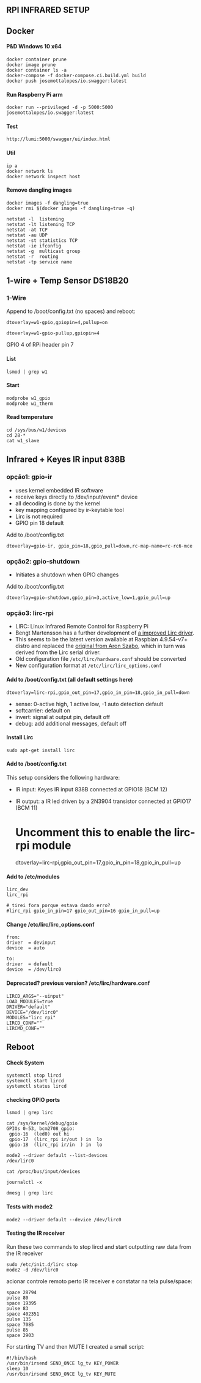 ## RPI INFRARED SETUP

## Docker

#### P&D Windows 10 x64

    docker container prune
    docker image prune
    docker container ls -a
    docker-compose -f docker-compose.ci.build.yml build
    docker push josemottalopes/io.swagger:latest

#### Run Raspberry Pi arm

    docker run --privileged -d -p 5000:5000 josemottalopes/io.swagger:latest

#### Test

    http://lumi:5000/swagger/ui/index.html

#### Util
    ip a
    docker network ls
    docker network inspect host
    
#### Remove dangling images

    docker images -f dangling=true
    docker rmi $(docker images -f dangling=true -q)

    netstat -l	listening
    netstat -lt	listening TCP
    netstat -at	TCP
    netstat -au	UDP
    netstat -st	statistics TCP
    netstat -ie	ifconfig
    netstat -g	multicast group
    netstat -r	routing
    netstat -tp	service name

## 1-wire + Temp Sensor DS18B20

### 1-Wire 

Append to /boot/config.txt (no spaces) and reboot:

    dtoverlay=w1-gpio,gpiopin=4,pullup=on    
    
    dtoverlay=w1-gpio-pullup,gpiopin=4

GPIO 4 of RPi header pin 7

#### List

    lsmod | grep w1

#### Start

    modprobe w1_gpio
    modprobe w1_therm

#### Read temperature

    cd /sys/bus/w1/devices
    cd 28-*
    cat w1_slave

## Infrared + Keyes IR input 838B

### opção1: gpio-ir

- uses kernel embedded IR software
- receive keys directly to /dev/input/event* device
- all decoding is done by the kernel
- key mapping configured by ir-keytable tool
- Lirc is not required
- GPIO pin 18 default

Add to /boot/config.txt

    dtoverlay=gpio-ir, gpio_pin=18,gpio_pull=down,rc-map-name=rc-rc6-mce

### opção2: gpio-shutdown

- Initiates a shutdown when GPIO changes

Add to /boot/config.txt

    dtoverlay=gpio-shutdown,gpio_pin=3,active_low=1,gpio_pull=up

### opção3: lirc-rpi

- LIRC: Linux Infrared Remote Control for Raspberry Pi
- Bengt Martensson has a further development of [a improved Lirc driver](https://github.com/bengtmartensson/lirc_rpi "lirc_rpi").
- This seems to be the latest version available at Raspbian 4.9.54-v7+ distro and replaced the [original from Aron Szabo](http://aron.ws/projects/lirc_rpi/ "original lirc for rpi"), which in turn was derived from the Lirc serial driver.
- Old configuration file `/etc/lirc/hardware.conf` should be converted
- New configuration format at `/etc/lirc/lirc_options.conf`

#### Add to /boot/config.txt (all default settings here)

    dtoverlay=lirc-rpi,gpio_out_pin=17,gpio_in_pin=18,gpio_in_pull=down

- sense: 0-active high, 1 active low, -1 auto detection default
- softcarrier: default on
- invert: signal at output pin, default off 
- debug: add additional messages, default off

#### Install Lirc

    sudo apt-get install lirc

#### Add to /boot/config.txt

This setup considers the following hardware:

- IR input: Keyes IR input 838B connected at GPIO18 (BCM 12)
- IR output: a IR led driven by a 2N3904 transistor connected at GPIO17 (BCM 11)

    # Uncomment this to enable the lirc-rpi module
    dtoverlay=lirc-rpi,gpio_out_pin=17,gpio_in_pin=18,gpio_in_pull=up


#### Add to /etc/modules

    lirc_dev
    lirc_rpi 

    # tirei fora porque estava dando erro?
    #lirc_rpi gpio_in_pin=17 gpio_out_pin=16 gpio_in_pull=up

#### Change /etc/lirc/lirc_options.conf

    from:
    driver  = devinput
    device  = auto
    
    to:
    driver  = default
    device  = /dev/lirc0

#### Deprecated? previous version? /etc/lirc/hardware.conf

    LIRCD_ARGS="--uinput"
    LOAD_MODULES=true
    DRIVER="default"
    DEVICE="/dev/lirc0"
    MODULES="lirc_rpi"
    LIRCD_CONF=""
    LIRCMD_CONF=""

## Reboot

#### Check System 

    systemctl stop lircd
    systemctl start lircd
    systemctl status lircd

#### checking GPIO ports

    lsmod | grep lirc

    cat /sys/kernel/debug/gpio    
    GPIOs 0-53, bcm2708_gpio:
     gpio-16  (led0) out hi
     gpio-17  (lirc_rpi ir/out ) in  lo
     gpio-18  (lirc_rpi ir/in  ) in  lo

    mode2 --driver default --list-devices
    /dev/lirc0

    cat /proc/bus/input/devices

    journalctl -x

    dmesg | grep lirc 



#### Tests with mode2

    mode2 --driver default --device /dev/lirc0

#### Testing the IR receiver

Run these two commands to stop lircd and start outputting raw data from the IR receiver

    sudo /etc/init.d/lirc stop
    mode2 -d /dev/lirc0

acionar controle remoto perto IR receiver e constatar na tela pulse/space:

    space 28794
    pulse 80
    space 19395
    pulse 83
    space 402351
    pulse 135
    space 7085
    pulse 85
    space 2903

For starting TV and then MUTE I created a small script:

    #!/bin/bash
    /usr/bin/irsend SEND_ONCE lg_tv KEY_POWER
    sleep 10
    /usr/bin/irsend SEND_ONCE lg_tv KEY_MUTE

